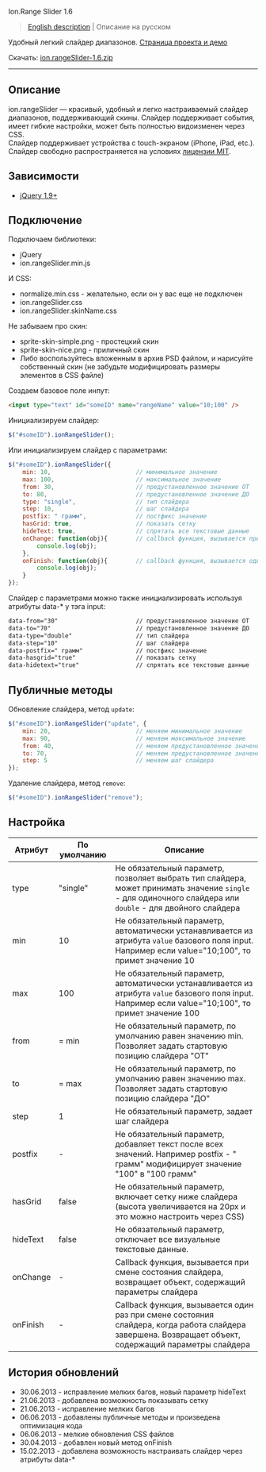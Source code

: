  Ion.Range Slider 1.6

> <a href="readme.md">English description</a> | Описание на русском

Удобный легкий слайдер диапазонов. <a href="http://ionden.com/a/plugins/ion.rangeSlider/">Страница проекта и демо</a>

Скачать: <a href="http://ionden.com/a/plugins/ion.rangeSlider/ion.rangeSlider-1.6.zip">ion.rangeSlider-1.6.zip</a>

***

## Описание
ion.rangeSlider — красивый, удобный и легко настраиваемый слайдер диапазонов, поддерживающий скины. Слайдер поддерживает события, имеет гибкие настройки, может быть полностью видоизменен через CSS.<br />
Слайдер поддерживает устройства с touch-экраном (iPhone, iPad, etc.).<br />
Слайдер свободно распространяется на условиях <a href="http://ionden.com/a/plugins/licence.html" target="_blank">лицензии MIT</a>.

## Зависимости
* <a href="http://jquery.com/" target="_blank">jQuery 1.9+</a>


## Подключение

Подключаем библиотеки:
* jQuery
* ion.rangeSlider.min.js

И CSS:
* normalize.min.css - желательно, если он у вас еще не подключен
* ion.rangeSlider.css
* ion.rangeSlider.skinName.css

Не забываем про скин:
* sprite-skin-simple.png - простецкий скин
* sprite-skin-nice.png - приличный скин
* Либо воспользуйтесь вложенным в архив PSD файлом, и нарисуйте собственный скин (не забудьте модифицировать размеры элементов в CSS файле)

Создаем базовое поле инпут:
```html
<input type="text" id="someID" name="rangeName" value="10;100" />
```

Инициализируем слайдер:
```javascript
$("#someID").ionRangeSlider();
```

Или инициализируем слайдер с параметрами:
```javascript
$("#someID").ionRangeSlider({
    min: 10,                        // минимальное значение
    max: 100,                       // максимальное значение
    from: 30,                       // предустановленное значение ОТ
    to: 80,                         // предустановленное значение ДО
    type: "single",                 // тип слайдера
    step: 10,                       // шаг слайдера
    postfix: " грамм",              // постфикс значение
    hasGrid: true,                  // показать сетку
    hideText: true,                 // спрятать все текстовые данные
    onChange: function(obj){        // callback функция, вызывается при изменении состояния
        console.log(obj);
    },
    onFinish: function(obj){        // callback функция, вызывается один раз по окончании использования слайдера
        console.log(obj);
    }
});
```

Слайдер с параметрами можно также инициализировать используя атрибуты data-* у тэга input:
```html
data-from="30"                      // предустановленное значение ОТ
data-to="70"                        // предустановленное значение ДО
data-type="double"                  // тип слайдера
data-step="10"                      // шаг слайдера
data-postfix=" грамм"               // постфикс значение
data-hasgrid="true"                 // показать сетку
data-hidetext="true"                // спрятать все текстовые данные
```

## Публичные методы

Обновление слайдера, метод <code>update</code>:
```javascript
$("#someID").ionRangeSlider("update", {
    min: 20,                        // меняем минимальное значение
    max: 90,                        // меняем максимальное значение
    from: 40,                       // меняем предустановленное значение ОТ
    to: 70,                         // меняем предустановленное значение ДО
    step: 5                         // меняем шаг слайдера
});
```

Удаление слайдера, метод <code>remove</code>:
```javascript
$("#someID").ionRangeSlider("remove");
```


## Настройка

<table>
    <thead>
        <tr>
            <th>Атрибут</th>
            <th>По умолчанию</th>
            <th>Описание</th>
        </tr>
    </thead>
    <tbody>
        <tr>
            <td>type</td>
            <td>"single"</td>
            <td>Не обязательный параметр, позволяет выбрать тип слайдера, может принимать значение <code>single</code> - для одиночного слайдера или <code>double</code> - для двойного слайдера</td>
        </tr>
        <tr>
            <td>min</td>
            <td>10</td>
            <td>Не обязательный параметр, автоматически устанавливается из атрибута <code>value</code> базового поля input. Например если value="10;100", то примет значение 10</td>
        </tr>
        <tr>
            <td>max</td>
            <td>100</td>
            <td>Не обязательный параметр, автоматически устанавливается из атрибута <code>value</code> базового поля input. Например если value="10;100", то примет значение 100</td>
        </tr>
        <tr>
            <td>from</td>
            <td>= min</td>
            <td>Не обязательный параметр, по умолчанию равен значению min. Позволяет задать стартовую позицию слайдера "ОТ"</td>
        </tr>
        <tr>
            <td>to</td>
            <td>= max</td>
            <td>Не обязательный параметр, по умолчанию равен значению max. Позволяет задать стартовую позицию слайдера "ДО"</td>
        </tr>
        <tr>
            <td>step</td>
            <td>1</td>
            <td>Не обязательный параметр, задает шаг слайдера</td>
        </tr>
        <tr>
            <td>postfix</td>
            <td>-</td>
            <td>Не обязательный параметр, добавляет текст после всех значений. Например postfix - " грамм" модифицирует значение "100" в "100 грамм"</td>
        </tr>
        <tr>
            <td>hasGrid</td>
            <td>false</td>
            <td>Не обязательный параметр, включает сетку ниже слайдера (высота увеличивается на 20px и это можно настроить через CSS)</td>
        </tr>
        <tr>
            <td>hideText</td>
            <td>false</td>
            <td>Не обязательный параметр, отключает все визуальные текстовые данные.</td>
        </tr>
        <tr>
            <td>onChange</td>
            <td>-</td>
            <td>Callback функция, вызывается при смене состояния слайдера, возвращает объект, содержащий параметры слайдера</td>
        </tr>
        <tr>
            <td>onFinish</td>
            <td>-</td>
            <td>Callback функция, вызывается один раз при смене состояния слайдера, когда работа слайдера завершена. Возвращает объект, содержащий параметры слайдера</td>
        </tr>
    </tbody>
</table>

## История обновлений
* 30.06.2013 - исправление мелких багов, новый параметр hideText
* 21.06.2013 - добавлена возможность показывать сетку
* 21.06.2013 - исправление мелких багов
* 06.06.2013 - добавлены публичные методы и произведена оптимизация кода
* 06.06.2013 - мелкие обновления CSS файлов
* 30.04.2013 - добавлен новый метод onFinish
* 15.02.2013 - добавлена возможность настраивать слайдер через атрибуты data-*